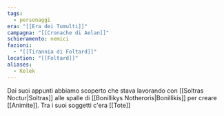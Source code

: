 ```yaml
---
tags:
  - personaggi
era: "[[Era dei Tumulti]]"
campagna: "[[Cronache di Aelan]]"
schieramento: nemici
fazioni:
  - "[[Tirannia di Foltard]]"
location: "[[Foltard]]"
aliases:
  - Kelek
---
```

Dai suoi appunti abbiamo scoperto che stava lavorando con [[Soltras Noctur|Soltras]] alle spalle di [[Bonillikys Notheroris|Bonillikis]] per creare [[Animite]]. Tra i suoi soggetti c'era [[Tote]]